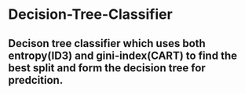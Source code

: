 # Decision-Tree-Classifier
## Decison tree classifier which uses both entropy(ID3) and gini-index(CART) to find the best split and form the decision tree for predcition.
